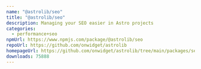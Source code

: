 ```yaml
---
name: "@astrolib/seo"
title: "@astrolib/seo"
description: Managing your SEO easier in Astro projects
categories:
  - performance+seo
npmUrl: https://www.npmjs.com/package/@astrolib/seo
repoUrl: https://github.com/onwidget/astrolib
homepageUrl: https://github.com/onwidget/astrolib/tree/main/packages/seo
downloads: 75888
---
```

